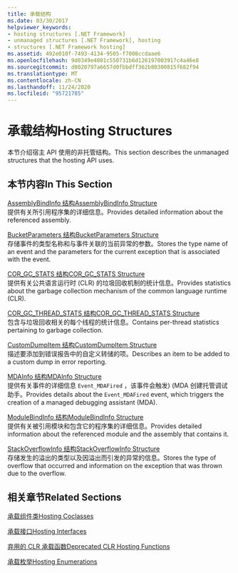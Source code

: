 ```yaml
---
title: 承载结构
ms.date: 03/30/2017
helpviewer_keywords:
- hosting structures [.NET Framework]
- unmanaged structures [.NET Framework], hosting
- structures [.NET Framework hosting]
ms.assetid: 492e010f-7493-4134-9505-f7008ccdaae6
ms.openlocfilehash: 9d0349e4801c550731b6d126197003917c4a46e8
ms.sourcegitcommit: d8020797a6657d0fbbdff362b80300815f682f94
ms.translationtype: MT
ms.contentlocale: zh-CN
ms.lasthandoff: 11/24/2020
ms.locfileid: "95721785"
---
```

# <a name="hosting-structures"></a><span data-ttu-id="5f16e-102">承载结构</span><span class="sxs-lookup"><span data-stu-id="5f16e-102">Hosting Structures</span></span>

<span data-ttu-id="5f16e-103">本节介绍宿主 API 使用的非托管结构。</span><span class="sxs-lookup"><span data-stu-id="5f16e-103">This section describes the unmanaged structures that the hosting API uses.</span></span>  
  
## <a name="in-this-section"></a><span data-ttu-id="5f16e-104">本节内容</span><span class="sxs-lookup"><span data-stu-id="5f16e-104">In This Section</span></span>  

 [<span data-ttu-id="5f16e-105">AssemblyBindInfo 结构</span><span class="sxs-lookup"><span data-stu-id="5f16e-105">AssemblyBindInfo Structure</span></span>](assemblybindinfo-structure.md)  
 <span data-ttu-id="5f16e-106">提供有关所引用程序集的详细信息。</span><span class="sxs-lookup"><span data-stu-id="5f16e-106">Provides detailed information about the referenced assembly.</span></span>  
  
 [<span data-ttu-id="5f16e-107">BucketParameters 结构</span><span class="sxs-lookup"><span data-stu-id="5f16e-107">BucketParameters Structure</span></span>](bucketparameters-structure.md)  
 <span data-ttu-id="5f16e-108">存储事件的类型名称和与事件关联的当前异常的参数。</span><span class="sxs-lookup"><span data-stu-id="5f16e-108">Stores the type name of an event and the parameters for the current exception that is associated with the event.</span></span>  
  
 [<span data-ttu-id="5f16e-109">COR_GC_STATS 结构</span><span class="sxs-lookup"><span data-stu-id="5f16e-109">COR_GC_STATS Structure</span></span>](cor-gc-stats-structure.md)  
 <span data-ttu-id="5f16e-110">提供有关公共语言运行时 (CLR) 的垃圾回收机制的统计信息。</span><span class="sxs-lookup"><span data-stu-id="5f16e-110">Provides statistics about the garbage collection mechanism of the common language runtime (CLR).</span></span>  
  
 [<span data-ttu-id="5f16e-111">COR_GC_THREAD_STATS 结构</span><span class="sxs-lookup"><span data-stu-id="5f16e-111">COR_GC_THREAD_STATS Structure</span></span>](cor-gc-thread-stats-structure.md)  
 <span data-ttu-id="5f16e-112">包含与垃圾回收相关的每个线程的统计信息。</span><span class="sxs-lookup"><span data-stu-id="5f16e-112">Contains per-thread statistics pertaining to garbage collection.</span></span>  
  
 [<span data-ttu-id="5f16e-113">CustomDumpItem 结构</span><span class="sxs-lookup"><span data-stu-id="5f16e-113">CustomDumpItem Structure</span></span>](customdumpitem-structure.md)  
 <span data-ttu-id="5f16e-114">描述要添加到错误报告中的自定义转储的项。</span><span class="sxs-lookup"><span data-stu-id="5f16e-114">Describes an item to be added to a custom dump in error reporting.</span></span>  
  
 [<span data-ttu-id="5f16e-115">MDAInfo 结构</span><span class="sxs-lookup"><span data-stu-id="5f16e-115">MDAInfo Structure</span></span>](mdainfo-structure.md)  
 <span data-ttu-id="5f16e-116">提供有关事件的详细信息 `Event_MDAFired` ，该事件会触发)  (MDA 创建托管调试助手。</span><span class="sxs-lookup"><span data-stu-id="5f16e-116">Provides details about the `Event_MDAFired` event, which triggers the creation of a managed debugging assistant (MDA).</span></span>  
  
 [<span data-ttu-id="5f16e-117">ModuleBindInfo 结构</span><span class="sxs-lookup"><span data-stu-id="5f16e-117">ModuleBindInfo Structure</span></span>](modulebindinfo-structure.md)  
 <span data-ttu-id="5f16e-118">提供有关被引用模块和包含它的程序集的详细信息。</span><span class="sxs-lookup"><span data-stu-id="5f16e-118">Provides detailed information about the referenced module and the assembly that contains it.</span></span>  
  
 [<span data-ttu-id="5f16e-119">StackOverflowInfo 结构</span><span class="sxs-lookup"><span data-stu-id="5f16e-119">StackOverflowInfo Structure</span></span>](stackoverflowinfo-structure.md)  
 <span data-ttu-id="5f16e-120">存储发生的溢出的类型以及因溢出而引发的异常的信息。</span><span class="sxs-lookup"><span data-stu-id="5f16e-120">Stores the type of overflow that occurred and information on the exception that was thrown due to the overflow.</span></span>  
  
## <a name="related-sections"></a><span data-ttu-id="5f16e-121">相关章节</span><span class="sxs-lookup"><span data-stu-id="5f16e-121">Related Sections</span></span>  

 [<span data-ttu-id="5f16e-122">承载组件类</span><span class="sxs-lookup"><span data-stu-id="5f16e-122">Hosting Coclasses</span></span>](hosting-coclasses.md)  
  
 [<span data-ttu-id="5f16e-123">承载接口</span><span class="sxs-lookup"><span data-stu-id="5f16e-123">Hosting Interfaces</span></span>](hosting-interfaces.md)  
  
 [<span data-ttu-id="5f16e-124">弃用的 CLR 承载函数</span><span class="sxs-lookup"><span data-stu-id="5f16e-124">Deprecated CLR Hosting Functions</span></span>](deprecated-clr-hosting-functions.md)  
  
 [<span data-ttu-id="5f16e-125">承载枚举</span><span class="sxs-lookup"><span data-stu-id="5f16e-125">Hosting Enumerations</span></span>](hosting-enumerations.md)

